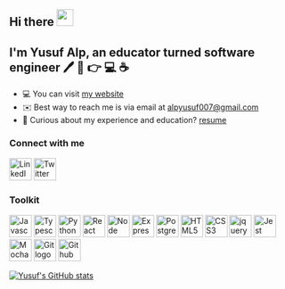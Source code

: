 ## Hi there <img src="https://raw.githubusercontent.com/iampavangandhi/iampavangandhi/master/gifs/Hi.gif" width="30px">

## I'm Yusuf Alp, an educator turned software engineer 🖊️ 📖 👉 💻 ☕

- 💻  You can visit [my website](https://yusufalp.github.io/onepage) 
- ✉️  Best way to reach me is via email at [alpyusuf007@gmail.com](alpyusuf007@gmail.com)
- 📃 Curious about my experience and education? [resume](https://yusufalp.github.io/onepage/public/Resume_Yusuf_Alp.pdf)

### Connect with me
<a href="https://www.linkedin.com/in/yusuf-alp/"><img src="https://image.flaticon.com/icons/png/512/174/174857.png" alt="LinkedIn" width="40" height="40"/></a>
<a href="https://twitter.com/yalp122"><img src="http://assets.stickpng.com/images/580b57fcd9996e24bc43c53e.png" alt="Twitter" width="40" height="40"/></a>

### Toolkit

<span width="48"><img class="tech-img" src="https://upload.wikimedia.org/wikipedia/commons/thumb/9/99/Unofficial_JavaScript_logo_2.svg/1024px-Unofficial_JavaScript_logo_2.svg.png"
alt="Javascript logo" width="40" height="40"></span>
<span width="48"><img class="tech-img" src="https://iconape.com/wp-content/files/fh/110909/svg/typescript.svg"
alt="Typescript logo" width="40" height="40"></span>
<span width="48"><img class="tech-img" src="https://upload.wikimedia.org/wikipedia/commons/thumb/c/c3/Python-logo-notext.svg/600px-Python-logo-notext.svg.png" alt="Python logo" width="40" height="40"></span>
<span width="48"><img class="tech-img" src="https://miro.medium.com/max/384/1*To2H39eauxaeYxYMtV1afQ.png" alt="React logo" width="40" height="40"></span>
<span width="48"><img class="tech-img" src="https://i.ibb.co/7yzWgHF/node-logo-transparent.png" alt="Node logo" width="40" height="40"></span>
<span width="48"><img class="tech-img" src="https://i.ibb.co/DtRRHVj/logo-express-js-transparent.png" alt="Express logo" width="40" height="40"></span>
<span width="48"><img class="tech-img" src="https://i.ibb.co/mC3tFWY/postgres.png" alt="Postgres logo" width="40" height="40"></span>
<span width="48"><img class="tech-img" src="https://i.ibb.co/KD4WswP/html5-removebg-preview.png" alt="HTML5 logo" width="40" height="40"></span>
<span width="48"><img class="tech-img" src="https://cdn.freebiesupply.com/logos/large/2x/css3-logo-png-transparent.png"
alt="CSS3 logo" width="40" height="40"></span>
<span width="48"><img class="tech-img" src="https://www.logolynx.com/images/logolynx/2a/2ab4daf7454eef5b0f564a00ed616a7d.png"
alt="jquery logo" width="40" height="40"></span>
<span width="48"><img class="tech-img" src="https://www.vectorlogo.zone/logos/jestjsio/jestjsio-icon.svg" alt="Jest logo" width="40" height="40"></span>
<span width="48"><img class="tech-img" src="https://www.vectorlogo.zone/logos/mochajs/mochajs-icon.svg" alt="Mocha logo" width="40" height="40"></span>
<span width="48"><img class="tech-img" src="https://www.vectorlogo.zone/logos/git-scm/git-scm-icon.svg" alt="Git logo" width="40" height="40"></span>
<span width="48"><img class="tech-img" src="https://upload.wikimedia.org/wikipedia/commons/thumb/9/91/Octicons-mark-github.svg/1024px-Octicons-mark-github.svg.png" alt="Github logo" width="40" height="40"></span>

[![Yusuf's GitHub stats](https://github-readme-stats.vercel.app/api?username=yusufalp)](https://github.com/yusufalp/github-readme-stats)

<!--
**yusufalp/yusufalp** is a ✨ _special_ ✨ repository because its `README.md` (this file) appears on your GitHub profile.

Here are some ideas to get you started:

- 🔭 I’m currently working on ...
- 🌱 I’m currently learning ...
- 👯 I’m looking to collaborate on ...
- 🤔 I’m looking for help with ...
- 💬 Ask me about ...
- 📫 How to reach me: ...
- 😄 Pronouns: ...
- ⚡ Fun fact: ...
-->
